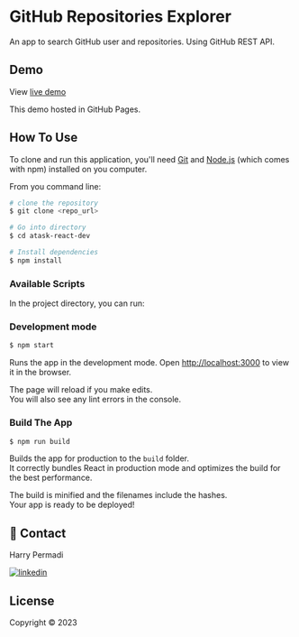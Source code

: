 
# GitHub Repositories Explorer

An app to search GitHub user and repositories. Using GitHub REST API.


## Demo

View [live demo](https://xmaddyx.github.io/atask-react-dev/) 

This demo hosted in GitHub Pages.

## How To Use

To clone and run this application, you'll need [Git](https://git-scm.com/) and [Node.js](https://nodejs.org/en) (which comes with npm) installed on you computer.

From you command line:

```bash
# clone the repository
$ git clone <repo_url>

# Go into directory
$ cd atask-react-dev

# Install dependencies
$ npm install
```

### Available Scripts

In the project directory, you can run:

### Development mode
```bash
$ npm start
```
Runs the app in the development mode.
Open [http://localhost:3000](http://localhost:3000) to view it in the browser.

The page will reload if you make edits.\
You will also see any lint errors in the console.

### Build The App

```bash
$ npm run build
```

Builds the app for production to the `build` folder.\
It correctly bundles React in production mode and optimizes the build for the best performance.

The build is minified and the filenames include the hashes.\
Your app is ready to be deployed!

## 🚀 Contact
Harry Permadi

[![linkedin](https://img.shields.io/badge/linkedin-0A66C2?style=for-the-badge&logo=linkedin&logoColor=white)](https://id.linkedin.com/in/harry-permadi-2b692044)


## License

Copyright © 2023

